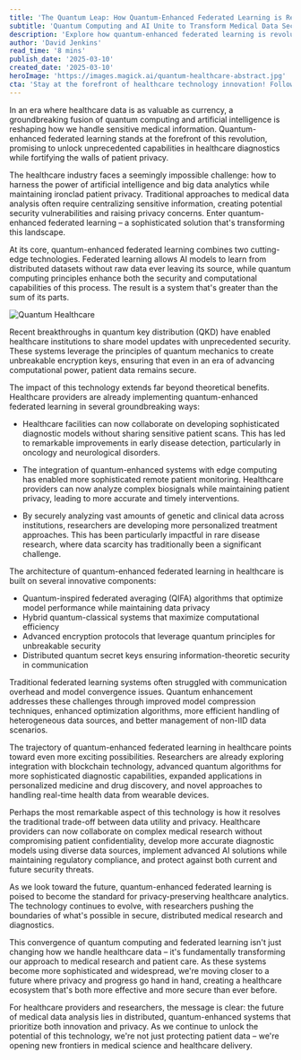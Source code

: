 ```yaml
---
title: 'The Quantum Leap: How Quantum-Enhanced Federated Learning is Revolutionizing Healthcare Privacy'
subtitle: 'Quantum Computing and AI Unite to Transform Medical Data Security'
description: 'Explore how quantum-enhanced federated learning is revolutionizing healthcare privacy while enabling unprecedented advances in medical research and patient care. This groundbreaking technology combines quantum computing with AI to create secure, distributed systems that protect sensitive medical data while advancing healthcare innovation.'
author: 'David Jenkins'
read_time: '8 mins'
publish_date: '2025-03-10'
created_date: '2025-03-10'
heroImage: 'https://images.magick.ai/quantum-healthcare-abstract.jpg'
cta: 'Stay at the forefront of healthcare technology innovation! Follow us on LinkedIn for regular updates on quantum computing, AI in healthcare, and the latest developments in medical data security.'
---
```


In an era where healthcare data is as valuable as currency, a groundbreaking fusion of quantum computing and artificial intelligence is reshaping how we handle sensitive medical information. Quantum-enhanced federated learning stands at the forefront of this revolution, promising to unlock unprecedented capabilities in healthcare diagnostics while fortifying the walls of patient privacy.

The healthcare industry faces a seemingly impossible challenge: how to harness the power of artificial intelligence and big data analytics while maintaining ironclad patient privacy. Traditional approaches to medical data analysis often require centralizing sensitive information, creating potential security vulnerabilities and raising privacy concerns. Enter quantum-enhanced federated learning – a sophisticated solution that's transforming this landscape.

At its core, quantum-enhanced federated learning combines two cutting-edge technologies. Federated learning allows AI models to learn from distributed datasets without raw data ever leaving its source, while quantum computing principles enhance both the security and computational capabilities of this process. The result is a system that's greater than the sum of its parts.

![Quantum Healthcare](https://i.magick.ai/PIXE/1738406181100_magick_img.webp)

Recent breakthroughs in quantum key distribution (QKD) have enabled healthcare institutions to share model updates with unprecedented security. These systems leverage the principles of quantum mechanics to create unbreakable encryption keys, ensuring that even in an era of advancing computational power, patient data remains secure.

The impact of this technology extends far beyond theoretical benefits. Healthcare providers are already implementing quantum-enhanced federated learning in several groundbreaking ways:

- Healthcare facilities can now collaborate on developing sophisticated diagnostic models without sharing sensitive patient scans. This has led to remarkable improvements in early disease detection, particularly in oncology and neurological disorders.

- The integration of quantum-enhanced systems with edge computing has enabled more sophisticated remote patient monitoring. Healthcare providers can now analyze complex biosignals while maintaining patient privacy, leading to more accurate and timely interventions.

- By securely analyzing vast amounts of genetic and clinical data across institutions, researchers are developing more personalized treatment approaches. This has been particularly impactful in rare disease research, where data scarcity has traditionally been a significant challenge.

The architecture of quantum-enhanced federated learning in healthcare is built on several innovative components:

- Quantum-inspired federated averaging (QIFA) algorithms that optimize model performance while maintaining data privacy
- Hybrid quantum-classical systems that maximize computational efficiency
- Advanced encryption protocols that leverage quantum principles for unbreakable security
- Distributed quantum secret keys ensuring information-theoretic security in communication

Traditional federated learning systems often struggled with communication overhead and model convergence issues. Quantum enhancement addresses these challenges through improved model compression techniques, enhanced optimization algorithms, more efficient handling of heterogeneous data sources, and better management of non-IID data scenarios.

The trajectory of quantum-enhanced federated learning in healthcare points toward even more exciting possibilities. Researchers are already exploring integration with blockchain technology, advanced quantum algorithms for more sophisticated diagnostic capabilities, expanded applications in personalized medicine and drug discovery, and novel approaches to handling real-time health data from wearable devices.

Perhaps the most remarkable aspect of this technology is how it resolves the traditional trade-off between data utility and privacy. Healthcare providers can now collaborate on complex medical research without compromising patient confidentiality, develop more accurate diagnostic models using diverse data sources, implement advanced AI solutions while maintaining regulatory compliance, and protect against both current and future security threats.

As we look toward the future, quantum-enhanced federated learning is poised to become the standard for privacy-preserving healthcare analytics. The technology continues to evolve, with researchers pushing the boundaries of what's possible in secure, distributed medical research and diagnostics.

This convergence of quantum computing and federated learning isn't just changing how we handle healthcare data – it's fundamentally transforming our approach to medical research and patient care. As these systems become more sophisticated and widespread, we're moving closer to a future where privacy and progress go hand in hand, creating a healthcare ecosystem that's both more effective and more secure than ever before.

For healthcare providers and researchers, the message is clear: the future of medical data analysis lies in distributed, quantum-enhanced systems that prioritize both innovation and privacy. As we continue to unlock the potential of this technology, we're not just protecting patient data – we're opening new frontiers in medical science and healthcare delivery.